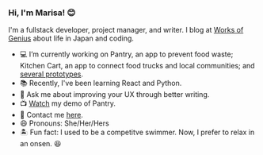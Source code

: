 ### Hi, I'm Marisa! 😊

I'm a fullstack developer, project manager, and writer. I blog at [Works of Genius](https://www.worksofgenius.org) about life in Japan and coding.

- 💻 I’m currently working on Pantry, an app to prevent food waste; Kitchen Cart, an app to connect food trucks and local communities; and [several prototypes](https://worksofgenius.org/web-development/).
- 📚 Recently, I've been learning React and Python.
- 📝 Ask me about improving your UX through better writing.
- 📺 [Watch](https://www.youtube.com/watch?v=Zl-D6htsWBA&list=WL&index=9&t=3649s) my demo of Pantry.
- 👋 Contact me [here](https://worksofgenius.org/contact/).
- 😄 Pronouns: She/Her/Hers
- 🏝 Fun fact: I used to be a competitve swimmer. Now, I prefer to relax in an onsen. 😆
